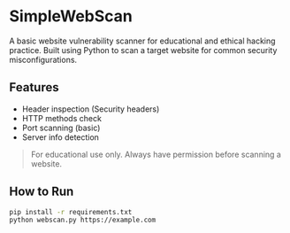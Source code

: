 # SimpleWebScan

A basic website vulnerability scanner for educational and ethical hacking practice. Built using Python to scan a target website for common security misconfigurations.

## Features
- Header inspection (Security headers)
- HTTP methods check
- Port scanning (basic)
- Server info detection

> For educational use only. Always have permission before scanning a website.

## How to Run
```bash
pip install -r requirements.txt
python webscan.py https://example.com